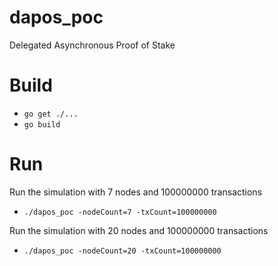 # dapos_poc
Delegated Asynchronous Proof of Stake

# Build
- `go get ./...`
- `go build`

# Run
Run the simulation with 7 nodes and 100000000 transactions
- `./dapos_poc -nodeCount=7 -txCount=100000000`

Run the simulation with 20 nodes and 100000000 transactions
- `./dapos_poc -nodeCount=20 -txCount=100000000`